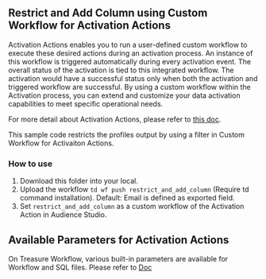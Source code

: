 ## Restrict and Add Column using Custom Workflow for Activation Actions

Activation Actions enables you to run a user-defined custom workflow to execute these desired actions during an activation process. An instance of this workflow is triggered automatically during every activation event. The overall status of the activation is tied to this integrated workflow. The activation would have a successful status only when both the activation and triggered workflow are successful. By using a custom workflow within the Activation process, you can extend and customize your data activation capabilities to meet specific operational needs.

For more detail about Activation Actions, please refer to [this doc](https://docs.treasuredata.com/articles/#!pd/activation-actions).

This sample code restricts the profiles output by using a filter in Custom Workflow for Activaiton Actions.

### How to use

1. Download this folder into your local.
2. Upload the workflow `td wf push restrict_and_add_column` (Require td command installation). Default: Email is defined as exported field.
3. Set `restrict_and_add_column` as a custom workflow of the Activation Action in Audience Studio.

## Available Parameters for Activation Actions

On Treasure Workflow, various built-in parameters are available for Workflow and SQL files. Please refer to [Doc](https://docs.treasuredata.com/articles/#!pd/activation-actions-parameters)
